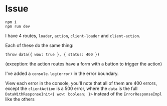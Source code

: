 # Issue

```
npm i
npm run dev
```

I have 4 routes, `loader`, `action`, `client-loader` and `client-action`. 

Each of these do the same thing:

```tsx
throw data({ wow: true }, { status: 400 })
```

(exception: the action routes have a form with a button to trigger the action)

I've added a `console.log(error)` in the error boundary.

View each error in the console, you'll note that all of them are 400 errors, except the `clientAction` is a 500 error, where the `data` is the full `DataWithResponseInit<{ wow: boolean; }>` instead of the `ErrorResponseImpl` like the others